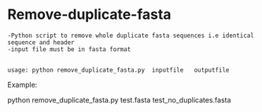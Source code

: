# Remove-duplicate-fasta

    -Python script to remove whole duplicate fasta sequences i.e identical sequence and header
    -input file must be in fasta format


    usage: python remove_duplicate_fasta.py  inputfile   outputfile


   Example: 

  python remove_duplicate_fasta.py  test.fasta  test_no_duplicates.fasta

